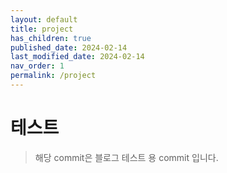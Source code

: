 ```yaml
---
layout: default
title: project
has_children: true
published_date: 2024-02-14
last_modified_date: 2024-02-14
nav_order: 1
permalink: /project
---
```

# 테스트

> 해당 commit은 블로그 테스트 용 commit 입니다.
